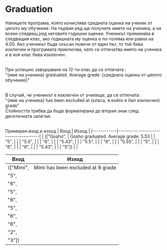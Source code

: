 # Graduation
Напишете програма, която изчислява средната оценка на ученик от цялото му обучение. На първия ред ще получите името на ученика, а на всеки следващ ред неговите годишни оценки. Ученикът преминава в следващия клас, ако годишната му оценка е по-голяма или равна на 4.00. Ако ученикът бъде скъсан повече от един път, то той бива изключен и програмата приключва, като се отпечатва името на ученика и в кой клас бива изключен.

<br>При успешно завършване на 12-ти клас да се отпечата : 
<br>"{име на ученика} graduated. Average grade: {средната оценка от цялото обучение}"

<br>В случай, че ученикът е изключен от училище, да се отпечата:
<br>"{име на ученика} has been excluded at {класа, в който е бил изключен} grade"
<br>Стойността трябва да бъде форматирана до втория знак след десетичната запетая. 

<br>Примерен вход и изход
| Вход       | Изход                                |
|------------|--------------------------------------|
| (["Gosho", | Gosho graduated. Average grade: 5.53 |
| "5",       |                                      |
| "5.5",     |                                      |
| "6",       |                                      |
| "5.43",    |                                      |
| "5.5",     |                                      |
| "6",       |                                      |
| "5.55",    |                                      |
| "5",       |                                      |
| "6",       |                                      |
| "6",       |                                      |
| "5.43",    |                                      |
| "5"])      |                                      |


| Вход      | Изход                             |
|-----------|-----------------------------------|
| (["Mimi", | Mimi has been excluded at 8 grade |
| "5",      |                                   |
| "6",      |                                   |
| "5",      |                                   |
| "6",      |                                   |
| "5",      |                                   |
| "6",      |                                   |
| "6",      |                                   |
| "2",      |                                   |
| "3"])     |                                   |
